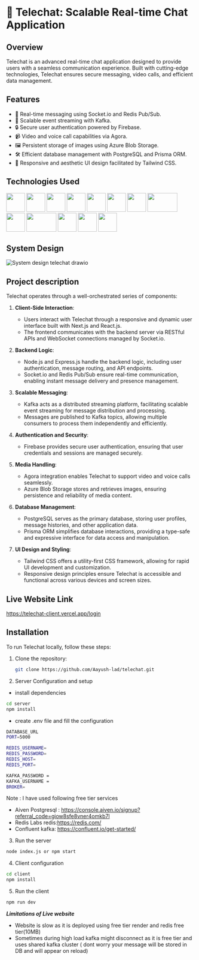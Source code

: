 # 🚀 Telechat: Scalable Real-time Chat Application


## Overview

Telechat is an advanced real-time chat application designed to provide users with a seamless communication experience. Built with cutting-edge technologies, Telechat ensures secure messaging, video calls, and efficient data management.

## Features

- 💬 Real-time messaging using Socket.io and Redis Pub/Sub.
- 📡 Scalable event streaming with Kafka.
- 🔒 Secure user authentication powered by Firebase.
- 📹 Video and voice call capabilities via Agora.
- 🖼️ Persistent storage of images using Azure Blob Storage.
- 🛠️ Efficient database management with PostgreSQL and Prisma ORM.
- 🎨 Responsive and aesthetic UI design facilitated by Tailwind CSS.

## Technologies Used
<img src="https://github.com/Aayush-lad/Telechat/assets/126383391/873e303d-0b9a-4829-a579-2fddd3bf031e" width="50px" height="50px">
<img src="https://github.com/Aayush-lad/Telechat/assets/126383391/2e4f4e4c-734e-42b8-bc97-bc9280b20cc6" width="50px" height="50px">
<img src="https://github.com/Aayush-lad/Telechat/assets/126383391/e4e0e4db-7af4-4169-a300-e878f9197add" width="50px" height="50px">
<img src="https://github.com/Aayush-lad/Telechat/assets/126383391/34c057c5-5fc6-4cf4-8bb9-ea8818c97dd2" width="50px" height="50px">
<img src="https://github.com/Aayush-lad/Telechat/assets/126383391/84560087-9226-4773-a142-9270762346c0" width="50px" height="50px">
<img src="https://github.com/Aayush-lad/Telechat/assets/126383391/917d6752-364d-4f93-a1e8-e1113fb42fc3" width="50px" height="50px">
<img src="https://github.com/Aayush-lad/Telechat/assets/126383391/66e1b7a8-0272-4c03-aecb-b5e1c58b4f88" width="50px" height="50px">
<img src="https://github.com/Aayush-lad/Telechat/assets/126383391/fb9cfa0f-7c14-4412-aeeb-8a688c7aa6d3" width="80px" height="50px">
<img src="https://github.com/Aayush-lad/Telechat/assets/126383391/2639b2c7-7685-4c33-8ad9-c27779e723f0" width="50px" height="50px">
<img src="https://github.com/Aayush-lad/Telechat/assets/126383391/e313555e-fd5e-4156-b518-d9bdaebfffe2" width="80px" height="50px">
<img src="https://github.com/Aayush-lad/Telechat/assets/126383391/da5ba41d-2c57-42fe-8147-2f299b95f76a" width="50px" height="50px">
<img src="https://github.com/Aayush-lad/Telechat/assets/126383391/2d160d09-f398-43ff-b502-11104ae9e49d" width="50px" height="50px">
<img src="https://github.com/Aayush-lad/Telechat/assets/126383391/6b0a24e5-eed5-4d8b-905d-329ff42492c6" width="50px" height="50px">

## System Design
![System design telechat drawio](https://github.com/Aayush-lad/Telechat/assets/126383391/065186ac-aeef-4168-a112-173a0cb7ac2f)



## Project description

Telechat operates through a well-orchestrated series of components:

1. **Client-Side Interaction**:
   - Users interact with Telechat through a responsive and dynamic user interface built with Next.js and React.js.
   - The frontend communicates with the backend server via RESTful APIs and WebSocket connections managed by Socket.io.

2. **Backend Logic**:
   - Node.js and Express.js handle the backend logic, including user authentication, message routing, and API endpoints.
   - Socket.io and Redis Pub/Sub ensure real-time communication, enabling instant message delivery and presence management.

3. **Scalable Messaging**:
   - Kafka acts as a distributed streaming platform, facilitating scalable event streaming for message distribution and processing.
   - Messages are published to Kafka topics, allowing multiple consumers to process them independently and efficiently.

4. **Authentication and Security**:
   - Firebase provides secure user authentication, ensuring that user credentials and sessions are managed securely.

5. **Media Handling**:
   - Agora integration enables Telechat to support video and voice calls seamlessly.
   - Azure Blob Storage stores and retrieves images, ensuring persistence and reliability of media content.

6. **Database Management**:
   - PostgreSQL serves as the primary database, storing user profiles, message histories, and other application data.
   - Prisma ORM simplifies database interactions, providing a type-safe and expressive interface for data access and manipulation.

7. **UI Design and Styling**:
   - Tailwind CSS offers a utility-first CSS framework, allowing for rapid UI development and customization.
   - Responsive design principles ensure Telechat is accessible and functional across various devices and screen sizes.

## Live Website Link
https://telechat-client.vercel.app/login
## Installation

To run Telechat locally, follow these steps:

1. Clone the repository:

   ```bash
   git clone https://github.com/Aayush-lad/telechat.git
   ```
2. Server Configuration and setup
- install dependencies
```bash
cd server
npm install
```

- create .env file and fill the configuration
```bash
DATABASE_URL
PORT=5000

REDIS_USERNAME=
REDIS_PASSWORD=
REDIS_HOST=
REDIS_PORT=

KAFKA_PASSWORD =
KAFKA_USERNAME =
BROKER=
```
Note : I have used following free tier services
- Aiven Postgresql : https://console.aiven.io/signup?referral_code=giow8sfe8vner4omkb7l
- Redis Labs redis:https://redis.com/
- Confluent kafka: https://confluent.io/get-started/

3. Run the server
```bash
node index.js or npm start
```
4. Client configuration
```bash
cd client
npm install
```
5. Run the client

```bash
npm run dev
```



***Limitations of Live website***

- Website is slow as it is deployed using free tier render and redis free tier(10MB)
- Sometimes during high load kafka might disconnect as it is  free tier and uses shared kafka cluster  ( dont worry your message will be stored  in DB and will appear on reload)
